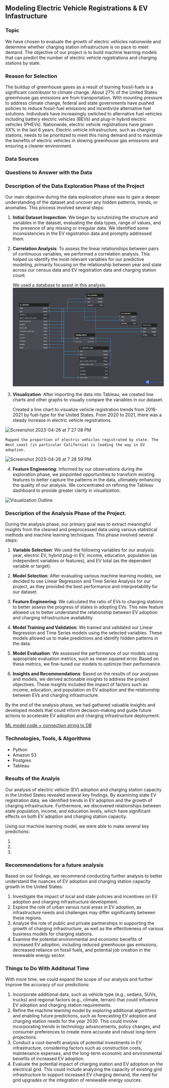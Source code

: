 ## Modeling Electric Vehicle Registrations & EV Infastructure

### Topic
We have chosen to evaluate the growth of electric vehicles nationwide and determine whether charging station infrastructure is on pace to meet demand. The objective of our project is to build machine learning models that can predict the number of electric vehicle registrations and charging stations by state.

### Reason for Selection
The buildup of greenhouse gases as a result of burning fossil-fuels is a significant contributor to climate change. About 27% of the United States greenhouse gas emissions are from transportation. With mounting pressure to address climate change, federal and state governments have pushed policies to reduce fossil-fuel emissions and incentivize alternative fuel solutions. Individuals have increasingly switched to alternative fuel vehicles including battery electric vehicles (BEVs) and plug-in hybrid electric vehicles (PHEVs). Nationwide, electric vehicle registrations have grown XX% in the last 6 years. Electric vehicle infrastructure, such as charging stations, needs to be prioritized to meet this rising demand and to maximize the benefits of electric vehicles in slowing greenhouse gas emissions and ensuring a cleaner environment.

### Data Sources




### Questions to Answer with the Data



### Description of the Data Exploration Phase of the Project
Our main objective during the data exploration phase was to gain a deeper understanding of the dataset and uncover any hidden patterns, trends, or anomalies. This process involved several steps:

1. **Initial Dataset Inspection**: We began by scrutinizing the structure and variables in the dataset, evaluating the data types, range of values, and the presence of any missing or irregular data. We identified some inconsistencies in the EV registration data and promptly addressed them.

2. **Correlation Analysis**: To assess the linear relationships between pairs of continuous variables, we performed a correlation analysis. This helped us identify the most relevant variables for our predictive modeling, primarily focusing on the relationship between year and state across our census data and EV registration data and charging station count.

    We used a database to assist in this analysis.
![DatabaseERD](Database_files/finalprojectdb.png)


3. **Visualization**: After importing the data into Tableau, we created line charts and other graphs to visually compare the variables in our dataset.

    Created a line chart to visualize vehicle registration trends from 2016-2021 by fuel-type for the United States. From 2020 to 2021, there was a steady increase in     electric vehicle registrations.

![Screenshot 2023-04-26 at 7 27 08 PM](https://user-images.githubusercontent.com/109118631/234729958-968e3ff9-4338-4b65-8926-a282e356bce7.png)

  
    Mapped the proportion of electric vehicles registrated by state. The West coast (in particular California) is leading the way in EV adoption. 

![Screenshot 2023-04-26 at 7 28 59 PM](https://user-images.githubusercontent.com/109118631/234730093-3b4b4bfb-396b-490a-b592-17e50676b943.png)

4. **Feature Engineering**: Informed by our observations during the exploration phase, we pinpointed opportunities to transform existing features to better capture the patterns in the data, ultimately enhancing the quality of our analysis. We concentrated on refining the Tableau dashboard to provide greater clarity in visualization.

![Visualization Outline](https://user-images.githubusercontent.com/109118631/232955805-68ffa008-364c-418f-bdb4-9a969da9cfc7.png)


### Description of the Analysis Phase of the Project.
During the analysis phase, our primary goal was to extract meaningful insights from the cleaned and preprocessed data using various statistical methods and machine learning techniques. This phase involved several steps:

1. **Variable Selection**: We used the following variables for our analysis: year, electric EV, hybrid plug-in EV, income, education, population (as independent variables or features), and EV total (as the dependent variable or target).

2. **Model Selection**: After evaluating various machine learning models, we decided to use Linear Regression and Time Series Analysis for our project, as they provided the best performance and interpretability for our dataset.

3. **Feature Engineering**: We calculated the ratio of EVs to charging stations to better assess the progress of states in adopting EVs. This new feature allowed us to better understand the relationship between EV adoption and charging infrastructure availability.

4. **Model Training and Validation**: We trained and validated our Linear Regression and Time Series models using the selected variables. These models allowed us to make predictions and identify hidden patterns in the data.

5. **Model Evaluation**: We assessed the performance of our models using appropriate evaluation metrics, such as mean squared error. Based on these metrics, we fine-tuned our models to optimize their performance.

6. **Insights and Recommendations**: Based on the results of our analyses and models, we derived actionable insights to address the project objectives. These insights included the impact of factors such as income, education, and population on EV adoption and the relationship between EVs and charging infrastructure.

By the end of the analysis phase, we had gathered valuable insights and developed models that could inform decision-making and guide future actions to accelerate EV adoption and charging infrastructure deployment.

[ML model code + connection string to DB](https://github.com/dobra-e/FinalProject/blob/ce2f72fcec1d3b7fc8c19eba2076c1b8f7549dc3/USA%20data/Untitled4.ipynb)

### Technologies, Tools, & Algorithms
* Python
* Amazon S3
* Postgres
* Tableau

### Results of the Analyis
Our analysis of electric vehicle (EV) adoption and charging station capacity in the United States revealed several key findings. By examining state EV registration data, we identified trends in EV adoption and the growth of charging infrastructure. Furthermore, we discovered relationships between state population, income, and education levels, which have significant effects on both EV adoption and charging station capacity.

Using our machine learning model, we were able to make several key predictions:

1. 
2. 
3. 


### Recommendations for a future analysis
Based on our findings, we recommend conducting further analysis to better understand the nuances of EV adoption and charging station capacity growth in the United States:

1. Investigate the impact of local and state policies and incentives on EV adoption and charging infrastructure development.
2. Explore the role of urban versus rural areas in EV adoption, as infrastructure needs and challenges may differ significantly between these regions.
3. Analyze the role of public and private partnerships in supporting the growth of charging infrastructure, as well as the effectiveness of various business models for charging stations.
4. Examine the potential environmental and economic benefits of increased EV adoption, including reduced greenhouse gas emissions, decreased reliance on fossil fuels, and potential job creation in the renewable energy sector.

### Things to Do With Additonal Time
With more time, we could expand the scope of our analysis and further improve the accuracy of our predictions:

1. Incorporate additional data, such as vehicle type (e.g., sedans, SUVs, trucks) and regional factors (e.g., climate, terrain) that could influence EV adoption and charging station requirements.
2. Refine the machine learning model by exploring additional algorithms and enabling future predictions, such as forecasting EV adoption and charging station needs for the year 2030. This could involve incorporating trends in technology advancements, policy changes, and consumer preferences to create more accurate and robust long-term projections.
3. Conduct a cost-benefit analysis of potential investments in EV infrastructure, considering factors such as construction costs, maintenance expenses, and the long-term economic and environmental benefits of increased EV adoption.
4. Evaluate the potential impact of charging station and EV adoption on the electrical grid. This could include analyzing the capacity of existing grid infrastructure to support increased EV charging demand, the need for grid upgrades or the integration of renewable energy sources.
